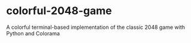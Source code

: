 # colorful-2048-game
A colorful terminal-based implementation of the classic 2048 game with Python and Colorama
